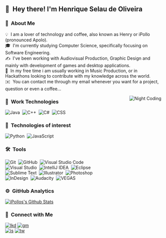 
## 👋 &nbsp;Hey there! I'm Henrique Selau de Oliveira

### 👨 &nbsp;About Me

💡 &nbsp;I am a lover of technology and coffee, also known as Henry or iPollo (pronounced Apolo).\
🎓 &nbsp;I'm currently studying Computer Science, specifically focusing on Software Engineering.\
✍️ &nbsp;I've been working with Audiovisual Production, Graphic Design and mainly with development of games and desktop applications.\
📄 &nbsp;In my free time i am usually working in Music Production, or in Hackathons looking to contribute with my knowledge across the world.\
✉️ &nbsp;You can contact me through my email whenever you want for a project, question or even a coffee...

<img alt="Night Coding" src="https://i.imgur.com/MfXGIDb.png" align="right"/>

### :triangular_ruler: &nbsp;Work Technologies

![Java](https://img.shields.io/badge/-Java-39005c?style=flat&logo=Java&logoColor=FFA518)&nbsp;
![C++](https://img.shields.io/badge/-C++-39005c?style=flat&logo=C%2B%2B&logoColor=94bf7c)&nbsp;
![C#](https://img.shields.io/badge/-CSharp-39005c?style=flat&logo=C%2B%2B&logoColor=ce72fc)&nbsp;
![CSS](https://img.shields.io/badge/-CSS-39005c?style=flat&logo=CSS3&logoColor=1572B6)&nbsp;

### :open_file_folder: &nbsp;Technologies of interest

![Python](https://img.shields.io/badge/-Python-39005c?style=flat&logo=python)&nbsp;
![JavaScript](https://img.shields.io/badge/-JavaScript-39005c?style=flat&logo=javascript)&nbsp;

### 🛠 &nbsp;Tools

![Git](https://img.shields.io/badge/-Git-39005c?style=flat&logo=git)&nbsp;
![GitHub](https://img.shields.io/badge/-GitHub-39005c?style=flat&logo=github)&nbsp;
![Visual Studio Code](https://img.shields.io/badge/-Visual%20Studio%20Code-39005c?style=flat&logo=visual-studio-code&logoColor=007ACC)&nbsp;\
![Visual Studio](https://img.shields.io/badge/-Visual%20Studio-39005c?style=flat&logo=visual-studio)&nbsp;
![IntelliJ IDEA](https://img.shields.io/badge/-IntelliJ%20IDEA-39005c?style=flat&logo=intellij-idea)&nbsp;
![Eclipse](https://img.shields.io/badge/-Eclipse-39005c?style=flat&logo=eclipse-ide&logoColor=2C2255)&nbsp;\
![Sublime Text](https://img.shields.io/badge/-Sublime%20Text-39005c?style=flat&logo=sublime-text)&nbsp;
![Illustrator](https://img.shields.io/badge/-Illustrator-39005c?style=flat&logo=adobe-illustrator)&nbsp;
![Photoshop](https://img.shields.io/badge/-Photoshop-39005c?style=flat&logo=adobe-photoshop)&nbsp;\
![InDesign](https://img.shields.io/badge/-InDesign-39005c?style=flat&logo=adobe-indesign)&nbsp;
![Audacity](https://img.shields.io/badge/-Audacity-39005c?style=flat&logo=audacity)&nbsp;
![VEGAS](https://img.shields.io/badge/-Vegas%20PRO-39005c?style=flat&logo=youtube)&nbsp;

### ⚙️ &nbsp;GitHub Analytics

[![iPollos's Github Stats](https://github-readme-stats.vercel.app/api?username=iPollo&show_icons=true&theme=synthwave&bg_color=4b357a&text_color=ffffff&icon_color=ac85ff)](https://github.com/iPollo)

### 🤝 &nbsp;Connect with Me

[![lkd](https://img.shields.io/badge/-Henry-0077B5?style=flat-square&logo=Linkedin&logoColor=white)](https://www.linkedin.com/in/henrique-selau-de-oliveira-3096911a2)
[![gm](https://img.shields.io/badge/-hso.softwares@gmail.com-D14836?style=flat-square&logo=Gmail&logoColor=white)](https://www.google.com/intl/pt_br/gmail/about/)\
[![is](https://img.shields.io/badge/-@henriqueselau__-E4405F?style=flat-square&logo=Instagram&logoColor=white)](https://www.instagram.com/henriqueselau_)
[![tw](https://img.shields.io/badge/-@HenriqueSelau__-30beff?style=flat-square&logo=Twitter&logoColor=white)](https://twitter.com/HenriqueSelau_)


